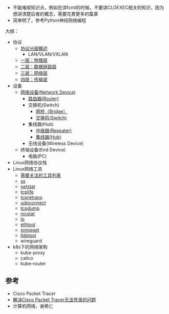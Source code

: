 - 不能堆砌知识点，例如在讲fcntl的时候，不要讲CLOEXEC相关的知识，因为想讲清楚后者的概念，需要花费更多的篇章
- 简单明了，参考Python神经网络编程

大纲：

- 协议
  - [协议分层概述](chapter-01/01-00.md)
    - LAN/VLAN/VXLAN
  - [一层：物理层](chapter-01/01-01.md)
  - [二层：数据链路层](chapter-01/01-02.md)
  - [三层：网络层](chapter-01/01-03.md)
  - [四层：传输层](chapter-01/01-04.md)
- 设备
  - [网络设备(Network Device)](chapter-02/02-00.md)
    - [路由器(Router)](chapter-02/02-01.md)
    - 交换机(Switch)
      - [网桥（Bridge）](chapter-02/02-02.md)
      - [交换机(Switch)](chapter-02/02-03.md)
    - 集线器(Hub)
      - [中继器(Repeater)](chapter-02/02-04.md)
      - [集线器(Hub)](chapter-02/02-05.md)
    - 无线设备(Wireless Device)
  - 终端设备(End Device)
    - 电脑(PC)
- Linux网络协议栈
- Linux网络工具
  - [需要关注的工具列表](chapter-01/04-01.md)
  - [ss](chapter-01/04-02.md)
  - [netstat](chapter-01/04-03.md)
  - [tcplife](chapter-01/04-04.md)
  - [tcpretrans](chapter-01/04-05.md)
  - [udpconnect](chapter-01/04-06.md)
  - [tcpdump](chapter-01/04-07.md)
  - [nicstat](chapter-01/04-08.md)
  - [ip](chapter-01/04-09.md)
  - [ethtool](chapter-01/04-10.md)
  - [snmpget](chapter-01/04-11.md)
  - [lldptool](chapter-01/04-12.md)
  - wireguard
- k8s下的网络架构
  - kube-proxy
  - calico
  - kube-router




## 参考

- Cisco Packet Tracer
- [解决Cisco Packet Tracer无法登录的问题](https://www.youtube.com/watch?v=04VpVYO7F78)
- 计算机网络，谢希仁
